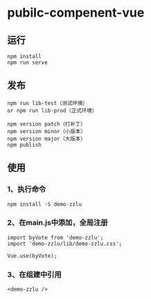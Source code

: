 # pubilc-compenent-vue

## 运行
```
npm install
npm run serve
```
## 发布
```
npm run lib-test（测试环境）
or npm run lib-prod（正式环境）

npm version patch（打补丁）
npm version minor（小版本）
npm version major（大版本）
npm publish
```
## 使用

### 1、执行命令
```
npm install -S demo-zzlu
```

### 2、在main.js中添加，全局注册
```
import byVote from 'demo-zzlu';
import 'demo-zzlu/lib/demo-zzlu.css';

Vue.use(byVote);
```

### 3、在组建中引用
```
<demo-zzlu />
```
